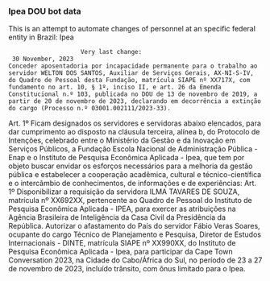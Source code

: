  ### Ipea DOU bot data
 This is an attempt to automate changes of personnel at an specific federal entity in Brazil: Ipea
 
                        Very last change: 
 	 30 November, 2023
	Conceder aposentadoria por incapacidade permanente para o trabalho ao servidor WELTON DOS SANTOS, Auxiliar de Serviços Gerais, AX-NI-S-IV, do Quadro de Pessoal desta Fundação, matrícula SIAPE nº XX717X, com fundamento no art. 10, § 1º, inciso II, e art. 26 da Emenda Constitucional n.º 103, publicada no DOU de 13 de novembro de 2019, a partir de 20 de novembro de 2023, declarando em decorrência a extinção do cargo (Processo n.º 03001.002111/2023-33).
Art. 1º Ficam designados os servidores e servidoras abaixo elencados, para dar cumprimento ao disposto na cláusula terceira, alínea b, do Protocolo de Intenções, celebrado entre o Ministério da Gestão e da Inovação em Serviços Públicos, a Fundação Escola Nacional de Administração Pública - Enap e o Instituto de Pesquisa Econômica Aplicada - Ipea, que tem por objeto buscar envidar os esforços necessários para a melhoria da gestão pública e estabelecer a cooperação acadêmica, cultural e técnico-científica e o intercâmbio de conhecimentos, de informações e de experiências:
Art. 1º Disponibilizar a requisição da servidora ILMA TAVARES DE SOUZA, matrícula nº XX692XX, pertencente ao Quadro de Pessoal do Instituto de Pesquisa Econômica Aplicada - IPEA, para exercer as atribuições na Agência Brasileira de Inteligência da Casa Civil da Presidência da República.
Autorizar o afastamento do País do servidor Fábio Veras Soares, ocupante do cargo Técnico de Planejamento e Pesquisa, Diretor de Estudos Internacionais - DINTE, matrícula SIAPE nº XX990XX, do Instituto de Pesquisa Econômica Aplicada - Ipea, para participar da Cape Town Conversation 2023, na Cidade do Cabo/África do Sul, no período de 23 a 27 de novembro de 2023, incluído trânsito, com ônus limitado para o Ipea.
